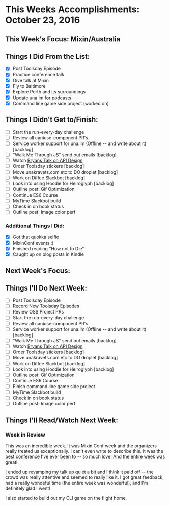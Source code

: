 # This Weeks Accomplishments: October 23, 2016

## This Week's Focus: Mixin/Australia

## Things I Did From the List:

- [x] Post Toolsday Episode
- [x] Practice conference talk
- [x] Give talk at Mixin
- [x] Fly to Baltimore
- [x] Explore Perth and its surroundings
- [x] Update una.im for podcasts
- [x] Command line game side project (worked on)

## Things I Didn't Get to/Finish:

- [ ] Start the run-every-day challenge
- [ ] Review all caniuse-component PR's
- [ ] Service worker support for una.im (Offline -- and write about it) [backlog]
- [ ] "Walk Me Through JS" send out emails [backlog]
- [ ] Watch [Bryans Talk on API Design](http://2016.cascadiafest.org/speakers/bryan-hughes/)
- [ ] Order Toolsday stickers [backlog]
- [ ] Move unakravets.com etc to DO droplet [backlog]
- [ ] Work on Diffee Slackbot [backlog]
- [ ] Look into using Hoodie for Heiroglyph [backlog]
- [ ] Outline post: Gif Optimization
- [ ] Continue ES6 Course
- [ ] MyTime Slackbot build
- [ ] Check in on book status
- [ ] Outline post: Image color perf

### Additional Things I Did:

- [x] Got that quokka selfie
- [x] MixinConf events :)
- [x] Finished reading "How not to Die"
- [x] Caught up on blog posts in Kindle

## Next Week's Focus:

## Things I'll Do Next Week:

- [ ] Post Toolsday Episode
- [ ] Record New Toolsday Episodes
- [ ] Review OSS Project PRs
- [ ] Start the run-every-day challenge
- [ ] Review all caniuse-component PR's
- [ ] Service worker support for una.im (Offline -- and write about it) [backlog]
- [ ] "Walk Me Through JS" send out emails [backlog]
- [ ] Watch [Bryans Talk on API Design](http://2016.cascadiafest.org/speakers/bryan-hughes/)
- [ ] Order Toolsday stickers [backlog]
- [ ] Move unakravets.com etc to DO droplet [backlog]
- [ ] Work on Diffee Slackbot [backlog]
- [ ] Look into using Hoodie for Heiroglyph [backlog]
- [ ] Outline post: Gif Optimization
- [ ] Continue ES6 Course
- [ ] Finish command line game side project
- [ ] MyTime Slackbot build
- [ ] Check in on book status
- [ ] Outline post: Image color perf

## Things I'll Read/Watch Next Week:

### Week in Review

This was an incredible week. It was Mixin Conf week and the organizers really treated us exceptionally. I can't even write to describe this. It was the best conference I've ever been to -- so much love! And the entire week was great!

I ended up revamping my talk up quiet a bit and I think it paid off -- the crowd was really attentive and seemed to really like it. I got great feedback, had a really wondeful time (the entire week was wonderful), and I'm definitely glad I went!

I also started to build out my CLI game on the flight home.
